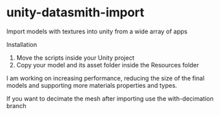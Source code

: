 # unity-datasmith-import
Import models with textures into unity from a wide array of apps 

Installation

1. Move the scripts inside your Unity project  
2. Copy your model and its asset folder inside the Resources folder 

I am working on increasing performance, reducing the size of the final models and supporting more materials properties and types.

If you want to decimate the mesh after importing use the with-decimation branch
